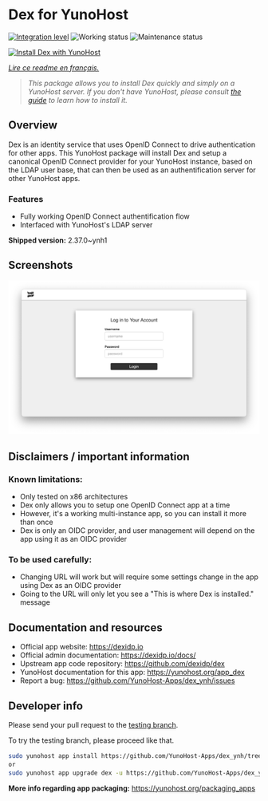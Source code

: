 <!--
N.B.: This README was automatically generated by https://github.com/YunoHost/apps/tree/master/tools/README-generator
It shall NOT be edited by hand.
-->

# Dex for YunoHost

[![Integration level](https://dash.yunohost.org/integration/dex.svg)](https://dash.yunohost.org/appci/app/dex) ![Working status](https://ci-apps.yunohost.org/ci/badges/dex.status.svg) ![Maintenance status](https://ci-apps.yunohost.org/ci/badges/dex.maintain.svg)

[![Install Dex with YunoHost](https://install-app.yunohost.org/install-with-yunohost.svg)](https://install-app.yunohost.org/?app=dex)

*[Lire ce readme en français.](./README_fr.md)*

> *This package allows you to install Dex quickly and simply on a YunoHost server.
If you don't have YunoHost, please consult [the guide](https://yunohost.org/#/install) to learn how to install it.*

## Overview

Dex is an identity service that uses OpenID Connect to drive authentication for other apps.
This YunoHost package will install Dex and setup a canonical OpenID Connect provider for your YunoHost instance, based on the LDAP user base, that can then be used as an authentification server for other YunoHost apps.

### Features

- Fully working OpenID Connect authentification flow
- Interfaced with YunoHost's LDAP server


**Shipped version:** 2.37.0~ynh1

## Screenshots

![Screenshot of Dex](./doc/screenshots/Dex_screenshot.png)

## Disclaimers / important information

### Known limitations:

   * Only tested on x86 architectures
   * Dex only allows you to setup one OpenID Connect app at a time
   * However, it's a working multi-instance app, so you can install it more than once
   * Dex is only an OIDC provider, and user management will depend on the app using it as an OIDC provider

### To be used carefully:

   * Changing URL will work but will require some settings change in the app using Dex as an OIDC provider
   * Going to the URL will only let you see a "This is where Dex is installed." message

## Documentation and resources

* Official app website: <https://dexidp.io>
* Official admin documentation: <https://dexidp.io/docs/>
* Upstream app code repository: <https://github.com/dexidp/dex>
* YunoHost documentation for this app: <https://yunohost.org/app_dex>
* Report a bug: <https://github.com/YunoHost-Apps/dex_ynh/issues>

## Developer info

Please send your pull request to the [testing branch](https://github.com/YunoHost-Apps/dex_ynh/tree/testing).

To try the testing branch, please proceed like that.

``` bash
sudo yunohost app install https://github.com/YunoHost-Apps/dex_ynh/tree/testing --debug
or
sudo yunohost app upgrade dex -u https://github.com/YunoHost-Apps/dex_ynh/tree/testing --debug
```

**More info regarding app packaging:** <https://yunohost.org/packaging_apps>
